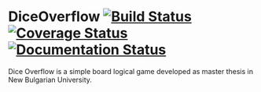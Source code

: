 # DiceOverflow [![Build Status](https://travis-ci.org/VelbazhdSoftwareLLC/DiceOverflow.svg?branch=master)](https://travis-ci.org/VelbazhdSoftwareLLC/DiceOverflow)[![Coverage Status](https://codecov.io/gh/VelbazhdSoftwareLLC/DiceOverflow/branch/master/graph/badge.svg)](https://codecov.io/gh/VelbazhdSoftwareLLC/DiceOverflow)[![Documentation Status](https://readthedocs.org/projects/diceoverflow/badge/?version=latest)](https://diceoverflow.readthedocs.io/en/latest/?badge=latest)

Dice Overflow is a simple board logical game developed as master thesis in New Bulgarian University.
